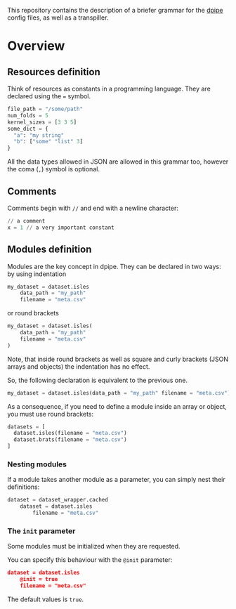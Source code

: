 This repository contains the description of a briefer grammar for the [dpipe](https://github.com/neuro-ml/deep_pipe) config files, 
as well as a transpiller.

# Overview
## Resources definition

Think of resources as constants in a programming language.
They are declared using the `=` symbol.

```python
file_path = "/some/path"
num_folds = 5
kernel_sizes = [3 3 5]
some_dict = {
  "a": "my string"
  "b": ["some" "list" 3]
}
```

All the data types allowed in JSON are allowed in this grammar too, however the coma (`,`) symbol is optional.

## Comments

Comments begin with `//` and end with a newline character:

```python
// a comment
x = 1 // a very important constant
```

## Modules definition

Modules are the key concept in dpipe. They can be declared in two ways: by using indentation 

```python
my_dataset = dataset.isles
    data_path = "my_path"
    filename = "meta.csv"
```

or round brackets

```python
my_dataset = dataset.isles(
    data_path = "my_path"
    filename = "meta.csv"
)
```

Note, that inside round brackets as well as square and curly brackets (JSON arrays and objects) the indentation has no effect.

So, the following declaration is equivalent to the previous one.
```python
my_dataset = dataset.isles(data_path = "my_path" filename = "meta.csv")
```

As a consequence, if you need to define a module inside an array or object, you must use round brackets:

```python
datasets = [
  dataset.isles(filename = "meta.csv") 
  dataset.brats(filename = "meta.csv")
]
```

### Nesting modules

If a module takes another module as a parameter, you can simply nest their definitions:

```python
dataset = dataset_wrapper.cached
    dataset = dataset.isles
        filename = "meta.csv"     
```

### The `init` parameter

Some modules must be initialized when they are requested. 

You can specify this behaviour with the `@init` parameter:

```json
dataset = dataset.isles
    @init = true
    filename = "meta.csv"     
```

The default values is `true`.
